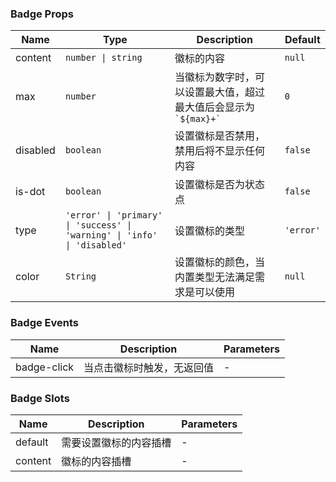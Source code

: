 ### Badge Props

| Name     | Type             | Description                                                                                  | Default  |
| -------- | ---------------- | ------------------------------------------------------------------------------------- | ------- |
| content  | `number \| string` | 徽标的内容                                                                            | `null`    |
| max      | `number`           | 当徽标为数字时，可以设置最大值，超过最大值后会显示为 `` `${max}+` ``                  | `0`       |
| disabled | `boolean`          | 设置徽标是否禁用，禁用后将不显示任何内容                                              | `false`   |
| is-dot   | `boolean`          | 设置徽标是否为状态点                                                                  | `false`   |
| type     | `'error' \| 'primary' \| 'success' \| 'warning' \| 'info' \| 'disabled'`           | 设置徽标的类型 | `'error'` |
| color    | `String`           | 设置徽标的颜色，当内置类型无法满足需求是可以使用                                      | `null`    |

### Badge Events

| Name           | Description                       | Parameters |
| -------------- | -------------------------- | ---- |
| badge-click | 当点击徽标时触发，无返回值 | -    |

### Badge Slots

| Name    | Description                   | Parameters |
| ------- | ---------------------- | ---- |
| default | 需要设置徽标的内容插槽 | - |
| content | 徽标的内容插槽         | - |
